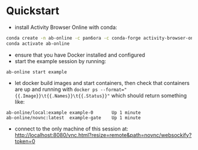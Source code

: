 # Quickstart

- install Activity Browser Online with conda:

```bash
conda create -n ab-online -c pan6ora -c conda-forge activity-browser-online
conda activate ab-online
```

- ensure that you have Docker installed and configured
- start the example session by running:

```
ab-online start example
```

- let docker build images and start containers, then check that containers are up and running with `docker ps --format="{{.Image}}\t{{.Names}}\t{{.Status}}"` which should return something like:

```
ab-online/local:example	example-0       Up 1 minute
ab-online/novnc:latest	example-gate    Up 1 minute
```

- connect to the only machine of this session at: [http://localhost:8080/vnc.html?resize=remote&path=novnc/websockify?token=0](http://localhost:8080/vnc.html?resize=remote&path=novnc/websockify?token=0)
